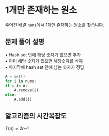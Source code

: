 # 1개만 존재하는 원소
주어진 배열 `nums`에서 1개만 존재하는 원소를 찾습니다.

## 문제 풀이 설명
• Hash set 안에 해당 숫자가 없으면 추가  
• 이미 해당 숫자가 있으면 해당숫자를 삭제  
• 마지막에 hash set 안에 남는 숫자가 정답

```python
A = set()
for i in nums:
if i in A:
    A.remove(i)
else:
    A.add(i)
```

## 알고리즘의 시간복잡도
$T(n) = 2n – 1$